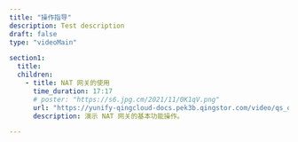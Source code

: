 ```yaml
---
title: "操作指导"
description: Test description
draft: false
type: "videoMain"

section1:
  title: 
  children:
    - title: NAT 网关的使用
      time_duration: 17:17
      # poster: "https://s6.jpg.cm/2021/11/0K1qV.png"
      url: "https://yunify-qingcloud-docs.pek3b.qingstor.com/video/qs_qingcloud_nat.mp4.mp4"
      description: 演示 NAT 网关的基本功能操作。

---
```


<!-- section2: -->
<!--  title: 功能介绍 -->
<!--  children: -->
<!--    - title: 创建计算集群 -->
<!--      time_duration: 05:11 -->
<!--      url: "https://bbs-video.huaweicloud.com/video/media/20191231/20191231144941_91426/开启企业主机安全服务.mp4" -->
<!--      description: 本视频为您介绍计算集群的概念、用途，以及如何创建计算集群。 -->

<!-- type: "videoMain" 这个参数表明这是一个产品视频页面 -->
<!-- section1 为第一个版块 主标题 副标题 video  video_img为视频图片  -->
<!-- title 为主标题  time_duration 为时长 , url 为视频地址,  description为视频描述 -->
<!--- poster 如果缺失， 是启用项目默认背景，  ， 设值的话, 则变更成改设置的图片-->